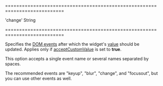 ===========================================================================
<!--default-->'change'<!--/default-->
<!--type-->String<!--/type-->
===========================================================================

<!--shortDescription-->
Specifies the [DOM events](https://en.wikipedia.org/wiki/DOM_events) after which the widget's [value]({basewidgetpath}/Configuration/#value) should be updated. Applies only if [acceptCustomValue]({basewidgetpath}/Configuration/#acceptCustomValue) is set to **true**.
<!--/shortDescription-->

<!--fullDescription-->
This option accepts a single event name or several names separated by spaces.

The recommended events are "keyup", "blur", "change", and "focusout", but you can use other events as well.
<!--/fullDescription-->